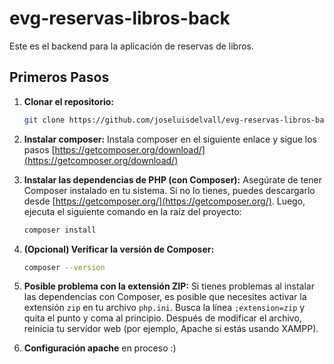 # evg-reservas-libros-back

Este es el backend para la aplicación de reservas de libros.

## Primeros Pasos

1.  **Clonar el repositorio:**
    ```bash
    git clone https://github.com/joseluisdelvall/evg-reservas-libros-back.
    ```

2. **Instalar composer:**
    Instala composer en el siguiente enlace y sigue los pasos
    [https://getcomposer.org/download/](https://getcomposer.org/download/)

2.  **Instalar las dependencias de PHP (con Composer):**
    Asegúrate de tener Composer instalado en tu sistema. Si no lo tienes, puedes descargarlo desde [https://getcomposer.org/](https://getcomposer.org/). Luego, ejecuta el siguiente comando en la raíz del proyecto:
    ```bash
    composer install
    ```

3.  **(Opcional) Verificar la versión de Composer:**
    ```bash
    composer --version
    ```

4.  **Posible problema con la extensión ZIP:**
    Si tienes problemas al instalar las dependencias con Composer, es posible que necesites activar la extensión `zip` en tu archivo `php.ini`. Busca la línea `;extension=zip` y quita el punto y coma al principio. Después de modificar el archivo, reinicia tu servidor web (por ejemplo, Apache si estás usando XAMPP).


5. **Configuración apache**
   en proceso :)
